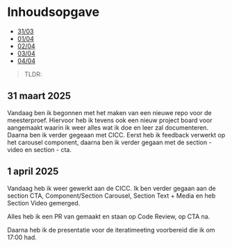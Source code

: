 # Inhoudsopgave

  - [31/03](#31-maart-2025)
  - [01/04](#1-april-2025)
  - [02/04](#2-april-2025)
  - [03/04](#3-april-2025)
  - [04/04](#4-april-2025)

> TLDR: 

## 31 maart 2025

Vandaag ben ik begonnen met het maken van een nieuwe repo voor de meesterproef. Hiervoor heb ik tevens ook een nieuw project board voor aangemaakt waarin ik weer alles wat ik doe en leer zal documenteren.
Daarna ben ik verder gegeaan met CICC. Eerst heb ik feedback verwerkt op het carousel component, daarna ben ik verder gegaan met de section - video en section - cta.

## 1 april 2025

Vandaag heb ik weer gewerkt aan de CICC. Ik ben verder gegaan aan de section CTA, Component/Section Carousel, Section Text + Media en heb Section Video gemerged.

Alles heb ik een PR van gemaakt en staan op Code Review, op CTA na.

Daarna heb ik de presentatie voor de iteratimeeting voorbereid die ik om 17:00 had.
